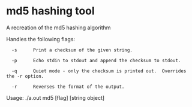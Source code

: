 # md5 hashing tool

A recreation of the md5 hashing algorithm

Handles the following flags:

      -s      Print a checksum of the given string.
      
      -p      Echo stdin to stdout and append the checksum to stdout.
      
      -q      Quiet mode - only the checksum is printed out.  Overrides the -r option.
      
      -r      Reverses the format of the output.
      
Usage:
./a.out md5 [flag] [string object]
